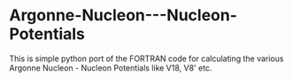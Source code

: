 # Argonne-Nucleon---Nucleon-Potentials
This is simple python port of the FORTRAN code for calculating the various Argonne Nucleon - Nucleon Potentials like V18, V8' etc.
